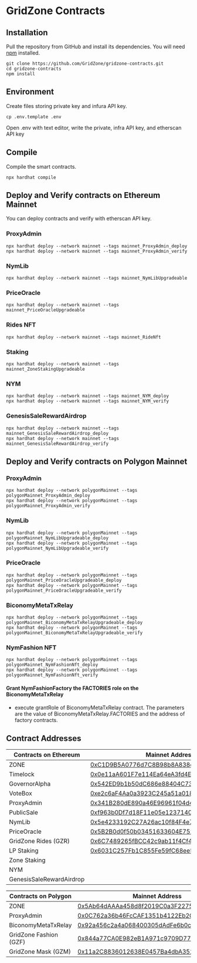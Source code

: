 # GridZone Contracts

## Installation
Pull the repository from GitHub and install its dependencies. You will need [npm](https://docs.npmjs.com/cli/install) installed.

```text
git clone https://github.com/GridZone/gridzone-contracts.git
cd gridzone-contracts
npm install
```

## Environment

Create files storing private key and infura API key.

```text
cp .env.template .env
```

Open .env with text editor, write the private, infra API key, and etherscan API key

## Compile

Compile the smart contracts.

```text
npx hardhat compile
```

## Deploy and Verify contracts on Ethereum Mainnet

You can deploy contracts and verify with etherscan API key.

### ProxyAdmin

```text
npx hardhat deploy --network mainnet --tags mainnet_ProxyAdmin_deploy
npx hardhat deploy --network mainnet --tags mainnet_ProxyAdmin_verify
```

### NymLib

```text
npx hardhat deploy --network mainnet --tags mainnet_NymLibUpgradeable
```

### PriceOracle

```text
npx hardhat deploy --network mainnet --tags mainnet_PriceOracleUpgradeable
```

### Rides NFT

```text
npx hardhat deploy --network mainnet --tags mainnet_RideNft
```

### Staking

```text
npx hardhat deploy --network mainnet --tags mainnet_ZoneStakingUpgradeable
```

### NYM

```text
npx hardhat deploy --network mainnet --tags mainnet_NYM_deploy
npx hardhat deploy --network mainnet --tags mainnet_NYM_verify
```

### GenesisSaleRewardAirdrop

```text
npx hardhat deploy --network mainnet --tags mainnet_GenesisSaleRewardAirdrop_deploy
npx hardhat deploy --network mainnet --tags mainnet_GenesisSaleRewardAirdrop_verify
```

## Deploy and Verify contracts on Polygon Mainnet

### ProxyAdmin

```text
npx hardhat deploy --network polygonMainnet --tags polygonMainnet_ProxyAdmin_deploy
npx hardhat deploy --network polygonMainnet --tags polygonMainnet_ProxyAdmin_verify
```

### NymLib

```text
npx hardhat deploy --network polygonMainnet --tags polygonMainnet_NymLibUpgradeable_deploy
npx hardhat deploy --network polygonMainnet --tags polygonMainnet_NymLibUpgradeable_verify
```

### PriceOracle

```text
npx hardhat deploy --network polygonMainnet --tags polygonMainnet_PriceOracleUpgradeable_deploy
npx hardhat deploy --network polygonMainnet --tags polygonMainnet_PriceOracleUpgradeable_verify
```

### BiconomyMetaTxRelay

```text
npx hardhat deploy --network polygonMainnet --tags polygonMainnet_BiconomyMetaTxRelayUpgradeable_deploy
npx hardhat deploy --network polygonMainnet --tags polygonMainnet_BiconomyMetaTxRelayUpgradeable_verify
```

### NymFashion NFT

```text
npx hardhat deploy --network polygonMainnet --tags polygonMainnet_NymFashionNft_deploy
npx hardhat deploy --network polygonMainnet --tags polygonMainnet_NymFashionNft_verify
```

#### Grant NymFashionFactory the FACTORIES role on the BiconomyMetaTxRelay

* execute grantRole of BiconomyMetaTxRelay contract. The parameters are the value of BiconomyMetaTxRelay.FACTORIES and the address of factory contracts.

## Contract Addresses

| Contracts on Ethereum    | Mainnet Address                                                                                                       | Goerli  Address                                                                                                       |
| ------------------------ | --------------------------------------------------------------------------------------------------------------------- | --------------------------------------------------------------------------------------------------------------------- |
| ZONE                     | [0xC1D9B5A0776d7C8B98b8A838e5a0DD1Bc5Fdd53C](https://etherscan.io/address/0xC1D9B5A0776d7C8B98b8A838e5a0DD1Bc5Fdd53C) | [0x862E80fFDDB68230CFc9850e767260A9595C93Eb](https://goerli.etherscan.io/address/0x862E80fFDDB68230CFc9850e767260A9595C93Eb) |
| Timelock                 | [0x0e11aA601F7e114Ea64eA3fd4Eb838A3bfDFb8B9](https://etherscan.io/address/0x0e11aA601F7e114Ea64eA3fd4Eb838A3bfDFb8B9) | [0x464141184F1E36D984888534C32817CBaE74955B](https://goerli.etherscan.io/address/0x464141184F1E36D984888534C32817CBaE74955B) |
| GovernorAlpha            | [0x542ED9b1b50dC686e88404C73C062faA39568304](https://etherscan.io/address/0x542ED9b1b50dC686e88404C73C062faA39568304) | [0x3959c224d5475090d99188D65E318546Af161977](https://goerli.etherscan.io/address/0x3959c224d5475090d99188D65E318546Af161977) |
| VoteBox                  | [0xe2c6aF4Aa0a3923C245a51a0188515f3b36B841A](https://etherscan.io/address/0xe2c6aF4Aa0a3923C245a51a0188515f3b36B841A) | [0x57E21D288E7ccBfb332295e4f8Ca738512e6E075](https://goerli.etherscan.io/address/0x57E21D288E7ccBfb332295e4f8Ca738512e6E075) |
| ProxyAdmin               | [0x341B280dE890a46E96961f04d438214c76F1E2d6](https://etherscan.io/address/0x341B280dE890a46E96961f04d438214c76F1E2d6) | [0x7bC3487097F6495D3d0d2944Df80B161612293a9](https://goerli.etherscan.io/address/0x7bC3487097F6495D3d0d2944Df80B161612293a9) |
| PublicSale               | [0xf963b0Df7d18F11e05e12371407a1f6a4091206F](https://etherscan.io/address/0xf963b0Df7d18F11e05e12371407a1f6a4091206F) | [0x44fE947e4cb4D5c07c9Ed1a4724B3e6B7A946C91](https://goerli.etherscan.io/address/0x44fE947e4cb4D5c07c9Ed1a4724B3e6B7A946C91) |
| NymLib                   | [0x5e4233192C27A26ac10f84F4e748f56a8187a230](https://etherscan.io/address/0x5e4233192C27A26ac10f84F4e748f56a8187a230) | [0x06454E306DBCB79C7C139d5e8977ac455f812f52](https://goerli.etherscan.io/address/0x06454E306DBCB79C7C139d5e8977ac455f812f52) |
| PriceOracle              | [0x5B2B0d0f50b03451633604E7524f2d4adc61CC09](https://etherscan.io/address/0x5B2B0d0f50b03451633604E7524f2d4adc61CC09) | [0xDcF7C8664c2191589C5170bF73c6faC5c7cC7bd6](https://goerli.etherscan.io/address/0xDcF7C8664c2191589C5170bF73c6faC5c7cC7bd6) |
| GridZone Rides (GZR)     | [0x6C7489265fBCC42c9ab11f4Cf4987c7f175bcf30](https://etherscan.io/address/0x6C7489265fBCC42c9ab11f4Cf4987c7f175bcf30) | [0x606eBC0dd72238E8ca5B1F50BA78a3Cc1f3A8986](https://goerli.etherscan.io/address/0x606eBC0dd72238E8ca5B1F50BA78a3Cc1f3A8986) |
| LP Staking               | [0x6031C257Fb1C855Fe59fC68ee5B2Bfa9433cCE28](https://etherscan.io/address/0x6031C257Fb1C855Fe59fC68ee5B2Bfa9433cCE28) | [0xd35A00A07e79B72457245Fc665c4D78609744414](https://goerli.etherscan.io/address/0xd35A00A07e79B72457245Fc665c4D78609744414) |
| Zone Staking             |  | [0xceA9c9b7Baf80C0c4eAD2139393ddD51d45e7690](https://goerli.etherscan.io/address/0xcea9c9b7baf80c0c4ead2139393ddd51d45e7690) |
| NYM                      |  |  |
| GenesisSaleRewardAirdrop |  |  |


| Contracts on Polygon     | Mainnet Address                                                                                                          | Mumbai  Address                                                                                                          |
| ------------------------ | ------------------------------------------------------------------------------------------------------------------------ | ------------------------------------------------------------------------------------------------------------------------ |
| ZONE                     | [0x5Ab64dAAAa458d8f2019C0a3F2275FDc27e498D1](https://polygonscan.com/address/0x5Ab64dAAAa458d8f2019C0a3F2275FDc27e498D1) | [0x5248c77c11699082A92b9B6617F884bAF63787de](https://mumbai.polygonscan.com/address/0x5248c77c11699082A92b9B6617F884bAF63787de) |
| ProxyAdmin               | [0x0C762a36b46FcCAF1351b4122Eb2CEAF062f6d8B](https://polygonscan.com/address/0x0C762a36b46FcCAF1351b4122Eb2CEAF062f6d8B) | [0xd35bd944019a32B54C185eF0B863096e89afAdcA](https://mumbai.polygonscan.com/address/0xd35bd944019a32B54C185eF0B863096e89afAdcA) |
| BiconomyMetaTxRelay      | [0x92a456c2a4a068400305dAdFe6b0c6C60A64F0E4](https://polygonscan.com/address/0x92a456c2a4a068400305dAdFe6b0c6C60A64F0E4) | [0x2A7870CA37A02B53B6ca310904da3B9ce5ab8707](https://mumbai.polygonscan.com/address/0x2A7870CA37A02B53B6ca310904da3B9ce5ab8707) |
| GridZone Fashion (GZF)   | [0x844a77CA0E982eB1A971c9709D778959E906D902](https://polygonscan.com/address/0x844a77CA0E982eB1A971c9709D778959E906D902) | [0x81A140D74900B2f4D2f3c462cE752638d16938fb](https://mumbai.polygonscan.com/address/0x81A140D74900B2f4D2f3c462cE752638d16938fb) |
| GridZone Mask (GZM)      | [0x11a2C8836012638E0457Ba4dbA352b55A0068894](https://polygonscan.com/address/0x11a2C8836012638E0457Ba4dbA352b55A0068894) |  |
